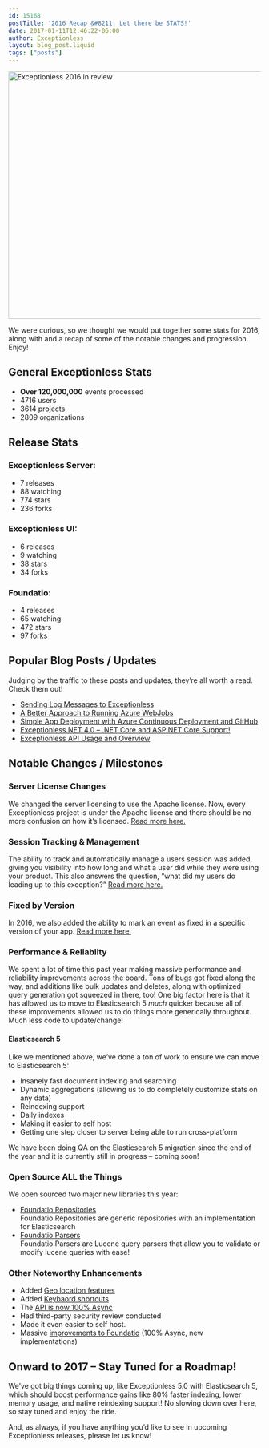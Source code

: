 ```yaml
---
id: 15168
postTitle: '2016 Recap &#8211; Let there be STATS!'
date: 2017-01-11T12:46:22-06:00
author: Exceptionless
layout: blog_post.liquid
tags: ["posts"]
---
```

[<img loading="lazy" class="aligncenter wp-image-15174 size-large" src="https://exceptionless.com/assets/2016-in-review-1024x538.jpg" alt="Exceptionless 2016 in review" width="940" height="494" data-id="15174" srcset="https://exceptionless.com/assets/2016-in-review-1024x538.jpg 1024w, https://exceptionless.com/assets/2016-in-review-300x158.jpg 300w, https://exceptionless.com/assets/2016-in-review-768x403.jpg 768w, https://exceptionless.com/assets/2016-in-review.jpg 1200w" sizes="(max-width: 940px) 100vw, 940px" />](/2016-recap-let-stats/)

We were curious, so we thought we would put together some stats for 2016, along with and a recap of some of the notable changes and progression. Enjoy!

## General Exceptionless Stats

  * **Over 120,000,000** events processed
  * 4716 users
  * 3614 projects
  * 2809 organizations

<!--more-->

## Release Stats

### Exceptionless Server:

  * 7 releases
  * 88 watching
  * 774 stars
  * 236 forks

### Exceptionless UI:

  * 6 releases
  * 9 watching
  * 38 stars
  * 34 forks

### Foundatio:

  * 4 releases
  * 65 watching
  * 472 stars
  * 97 forks

## Popular Blog Posts / Updates

Judging by the traffic to these posts and updates, they&#8217;re all worth a read. Check them out!

  * [Sending Log Messages to Exceptionless](/sending-log-messages-to-exceptionless/)
  * [A Better Approach to Running Azure WebJobs](/better-approach-running-azure-webjobs/)
  * [Simple App Deployment with Azure Continuous Deployment and GitHub](/simple-app-deployment-azure-continuous-deployment-github/)
  * [Exceptionless.NET 4.0 &#8211; .NET Core and ASP.NET Core Support!](/exceptionless-4-0-net-core-asp-net-core-support/)
  * [Exceptionless API Usage and Overview](/exceptionless-api-usage-and-overview/)

## Notable Changes / Milestones

### Server License Changes

We changed the server licensing to use the Apache license. Now, every Exceptionless project is under the Apache license and there should be no more confusion on how it&#8217;s licensed. [Read more here.](/new-releases-for-all-the-codes-exceptionless-3-2/)

### Session Tracking & Management

The ability to track and automatically manage a users session was added, giving you visibility into how long and what a user did while they were using your product. This also answers the question, &#8220;what did my users do leading up to this exception?&#8221; [Read more here.](/track-view-user-session-data-exceptionless/)

### Fixed by Version

In 2016, we also added the ability to mark an event as fixed in a specific version of your app. [Read more here.](/set-application-version-for-improved-regression-notifications-and-stacking/)

### Performance & Reliablity

We spent a lot of time this past year making massive performance and reliability improvements across the board. Tons of bugs got fixed along the way, and additions like bulk updates and deletes, along with optimized query generation got squeezed in there, too! One big factor here is that it has allowed us to move to Elasticsearch 5 _much_ quicker because all of these improvements allowed us to do things more generically throughout. Much less code to update/change!

#### Elasticsearch 5

Like we mentioned above, we&#8217;ve done a ton of work to ensure we can move to Elasticsearch 5:

  * Insanely fast document indexing and searching
  * Dynamic aggregations (allowing us to do completely customize stats on any data)
  * Reindexing support
  * Daily indexes
  * Making it easier to self host
  * Getting one step closer to server being able to run cross-platform

We have been doing QA on the Elasticsearch 5 migration since the end of the year and it is currently still in progress &#8211; coming soon!

### Open Source ALL the Things

We open sourced two major new libraries this year:

  * <a href="https://github.com/exceptionless/Foundatio.Repositories" target="_blank">Foundatio.Repositories</a>  
    Foundatio.Repositories are generic repositories with an implementation for Elasticsearch
  * <a href="https://github.com/exceptionless/Foundatio.Parsers" target="_blank">Foundatio.Parsers</a>  
    Foundatio.Parsers are Lucene query parsers that allow you to validate or modify lucene queries with ease!

### Other Noteworthy Enhancements

  * Added [Geo location features](/add-reverse-geocoding-to-your-app/)
  * Added [Keybaord shortcuts](/exceptionless-keyboard-shortcuts/)
  * The [API is now 100% Async](/introducing-foundatio-3-0-async-efficiency/)
  * Had third-party security review conducted
  * Made it even easier to self host.
  * Massive [improvements to Foundatio](/foundatio-featured-net-blog-version-4-0-release/) (100% Async, new implementations)

## Onward to 2017 &#8211; Stay Tuned for a Roadmap!

We&#8217;ve got big things coming up, like Exceptionless 5.0 with Elasticsearch 5, which should boost performance gains like 80% faster indexing, lower memory usage, and native reindexing support! No slowing down over here, so stay tuned and enjoy the ride.

And, as always, if you have anything you&#8217;d like to see in upcoming Exceptionless releases, please let us know!
